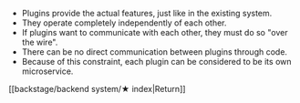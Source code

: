 - Plugins provide the actual features, just like in the existing system.
- They operate completely independently of each other.
- If plugins want to communicate with each other, they must do so "over the wire". 
- There can be no direct communication between plugins through code.
- Because of this constraint, each plugin can be considered to be its own microservice.

[[backstage/backend system/★ index|Return]]